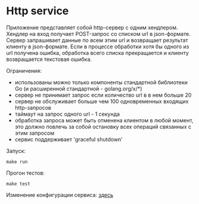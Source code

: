 # Http service

Приложение представляет собой http-сервер с одним хендлером.
Хендлер на вход получает POST-запрос со списком url в json-формате.
Сервер запрашивает данные по всем этим url и возвращает результат клиенту в json-формате.
Если в процессе обработки хотя бы одного из url получена ошибка, обработка всего списка прекращается и клиенту возвращается текстовая ошибка.

Ограничения:
- использованы можно только компоненты стандартной библиотеки Go (и расширенной стандартной - golang.org/x/*)
- сервер не принимает запрос если количество url в в нем больше 20
- сервер не обслуживает больше чем 100 одновременных входящих http-запросов
- таймаут на запрос одного url - 1 секунда
- обработка запроса может быть отменена клиентом в любой момент, это должно повлечь за собой остановку всех операций связанных с этим запросом
- сервис поддерживает 'graceful shutdown'


Запуск:
```
make run
```

Прогон тестов:
```
make test
```

Изменение конфигурации сервиса: [здесь](.env.example)
